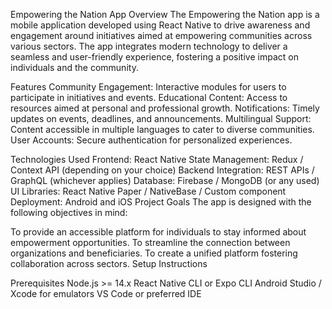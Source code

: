 Empowering the Nation App
Overview
The Empowering the Nation app is a mobile application developed using React Native to drive awareness and engagement around initiatives aimed at empowering communities across various sectors. The app integrates modern technology to deliver a seamless and user-friendly experience, fostering a positive impact on individuals and the community.

Features
Community Engagement: Interactive modules for users to participate in initiatives and events.
Educational Content: Access to resources aimed at personal and professional growth.
Notifications: Timely updates on events, deadlines, and announcements.
Multilingual Support: Content accessible in multiple languages to cater to diverse communities.
User Accounts: Secure authentication for personalized experiences.

Technologies Used
Frontend: React Native
State Management: Redux / Context API (depending on your choice)
Backend Integration: REST APIs / GraphQL (whichever applies)
Database: Firebase / MongoDB (or any used)
UI Libraries: React Native Paper / NativeBase / Custom component
Deployment: Android and iOS
Project Goals
The app is designed with the following objectives in mind:

To provide an accessible platform for individuals to stay informed about empowerment opportunities.
To streamline the connection between organizations and beneficiaries.
To create a unified platform fostering collaboration across sectors.
Setup Instructions

Prerequisites
Node.js >= 14.x
React Native CLI or Expo CLI
Android Studio / Xcode for emulators
VS Code or preferred IDE
